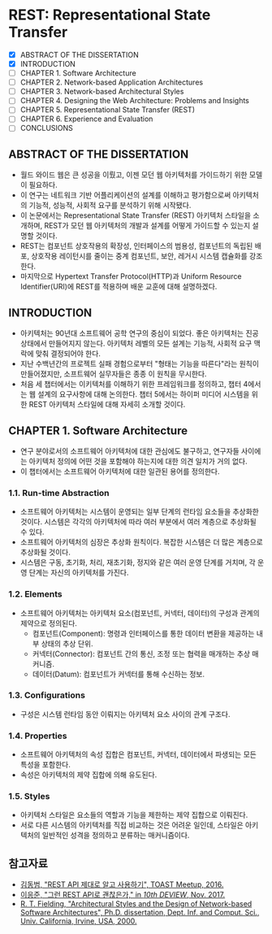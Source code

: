 # REST: Representational State Transfer

* [x] ABSTRACT OF THE DISSERTATION
* [x] INTRODUCTION
* [ ] CHAPTER 1. Software Architecture
* [ ] CHAPTER 2. Network-based Application Architectures
* [ ] CHAPTER 3. Network-based Architectural Styles
* [ ] CHAPTER 4. Designing the Web Architecture: Problems and Insights
* [ ] CHAPTER 5. Representational State Transfer (REST)
* [ ] CHAPTER 6. Experience and Evaluation
* [ ] CONCLUSIONS

## ABSTRACT OF THE DISSERTATION

* 월드 와이드 웹은 큰 성공을 이뤘고, 이젠 모던 웹 아키텍처를 가이드하기 위한 모델이 필요하다.
* 이 연구는 네트워크 기반 어플리케이션의 설계를 이해하고 평가함으로써 아키텍처의 기능적, 성능적, 사회적 요구를 분석하기 위해 시작됐다.
* 이 논문에서는 Representational State Transfer (REST) 아키텍처 스타일을 소개하며, REST가 모던 웹 아키텍처의 개발과 설계를 어떻게 가이드할 수 있는지 설명할 것이다.
* REST는 컴포넌트 상호작용의 확장성, 인터페이스의 범용성, 컴포넌트의 독립된 배포, 상호작용 레이턴시를 줄이는 중계 컴포넌트, 보안, 레거시 시스템 캡슐화를 강조한다.
* 마지막으로 Hypertext Transfer Protocol(HTTP)과 Uniform Resource Identifier(URI)에 REST를 적용하며 배운 교훈에 대해 설명하겠다.

## INTRODUCTION

* 아키텍처는 90년대 소프트웨어 공학 연구의 중심이 되었다. 좋은 아키텍처는 진공 상태에서 만들어지지 않는다. 아키텍처 레벨의 모든 설계는 기능적, 사회적 요구 맥락에 맞춰 결정되어야 한다.
* 지난 수백년간의 프로젝트 실패 경험으로부터 "형태는 기능을 따른다"라는 원칙이 만들어졌지만, 소프트웨어 실무자들은 종종 이 원칙을 무시한다.
* 처음 세 챕터에서는 이키텍처를 이해하기 위한 프레임워크를 정의하고, 챕터 4에서는 웹 설계의 요구사항에 대해 논의한다. 챕터 5에서는 하이퍼 미디어 시스템을 위한 REST 아키텍처 스타일에 대해 자세히 소개할 것이다.

## CHAPTER 1. Software Architecture

* 연구 분야로서의 소프트웨어 아키텍처에 대한 관심에도 불구하고, 연구자들 사이에는 아키텍처 정의에 어떤 것을 포함해야 하는지에 대한 의견 일치가 거의 없다.
* 이 챕터에서는 소프트웨어 아키텍처에 대한 일관된 용어를 정의한다.

### 1.1. Run-time Abstraction

* 소프트웨어 아키텍처는 시스템이 운영되는 일부 단계의 런타임 요소들을 추상화한 것이다. 시스템은 각각의 아키텍처에 따라 여러 부분에서 여러 계층으로 추상화될 수 있다.
* 소프트웨어 아키텍처의 심장은 추상화 원칙이다. 복잡한 시스템은 더 많은 계층으로 추상화될 것이다.
* 시스템은 구동, 초기화, 처리, 재초기화, 정지와 같은 여러 운영 단계를 거치며, 각 운영 단계는 자신의 아키텍처를 가진다.

### 1.2. Elements

* 소프트웨어 아키텍처는 아키텍처 요소(컴포넌트, 커넥터, 데이터)의 구성과 관계의 제약으로 정의된다.
  * 컴포넌트(Component): 명령과 인터페이스를 통한 데이터 변환을 제공하는 내부 상태의 추상 단위.
  * 커넥터(Connector): 컴포넌트 간의 통신, 조정 또는 협력을 매개하는 추상 매커니즘.
  * 데이터(Datum): 컴포넌트가 커넥터를 통해 수신하는 정보.

### 1.3. Configurations

* 구성은 시스템 런타임 동안 이뤄지는 아키텍처 요소 사이의 관계 구조다.

### 1.4. Properties

* 소프트웨어 아키텍처의 속성 집합은 컴포넌트, 커넥터, 데이터에서 파생되는 모든 특성을 포함한다.
* 속성은 아키텍처의 제약 집합에 의해 유도된다.

### 1.5. Styles

* 아키텍처 스타일은 요소들의 역할과 기능을 제한하는 제약 집합으로 이뤄진다. 
* 서로 다른 시스템의 아키텍처를 직접 비교하는 것은 어려운 일인데, 스타일은 아키텍처의 일반적인 성격을 정의하고 분류하는 매커니즘이다.

## 참고자료

* [김동범, "REST API 제대로 알고 사용하기", TOAST Meetup, 2016.](https://meetup.toast.com/posts/92)
* [이응준, "그런 REST API로 괜찮은가," in _10th DEVIEW_, Nov. 2017.](https://tv.naver.com/v/2292653)
* [R. T. Fielding, "Architectural Styles and the Design of Network-based Software Architectures", Ph.D. dissertation, Dept. Inf. and Comput. Sci., Univ. California, Irvine, USA, 2000.](https://www.ics.uci.edu/~fielding/pubs/dissertation/fielding_dissertation.pdf)

